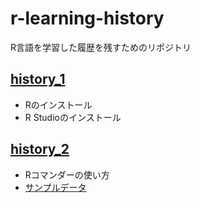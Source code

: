 # r-learning-history
R言語を学習した履歴を残すためのリポジトリ

## [history_1](https://github.com/go-d-eye-0505/r-learning-history/blob/master/history_1/history_1.md)

* Rのインストール
* R Studioのインストール

## [history_2](https://github.com/go-d-eye-0505/r-learning-history/blob/master/history_2/history_2.md)

* Rコマンダーの使い方
* [サンプルデータ](https://github.com/go-d-eye-0505/r-learning-history/blob/master/history_2/)


